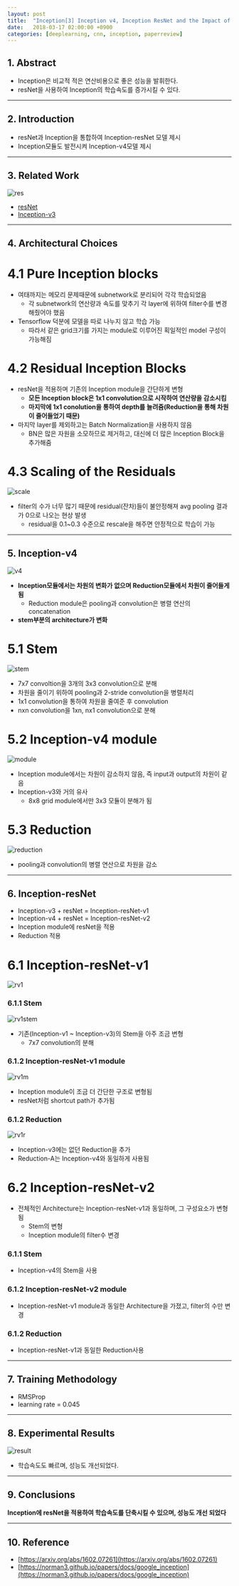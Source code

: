 ```yaml
---
layout: post
title:  "Inception[3] Inception v4, Inception ResNet and the Impact of Residual Connections on Learning(2016) - Review"
date:   2018-03-17 02:00:00 +0900
categories: [deeplearning, cnn, inception, paperreview]
---
```


## 1. Abstract
- Inception은 비교적 적은 연산비용으로 좋은 성능을 발휘한다.
- resNet을 사용하여 Inception의 학습속도를 증가시킬 수 있다.

-----

## 2. Introduction
- resNet과 Inception을 통합하여 Inception-resNet 모델 제시
- Inception모듈도 발전시켜 Inception-v4모델 제시

-----

## 3. Related Work
![res](https://files.slack.com/files-pri/T1J7SCHU7-F9R5M8JR0/resnet.png?pub_secret=bff03f6bfa)
- [resNet](https://hwkim94.github.io/deeplearning/cnn/resnet/paperreview/2018/02/10/resNet1.html)
- [Inception-v3](https://hwkim94.github.io/deeplearning/cnn/inception/paperreview/2018/03/13/Inception2.html)

-----

## 4. Architectural Choices
# 4.1 Pure Inception blocks
- 여태까지는 메모리 문제때문에 subnetwork로 분리되어 각각 학습되었음
    - 각 subnetwork의 연산량과 속도를 맞추기 각 layer에 위하여 filter수를 변경해줬어야 했음
- Tensorflow 덕분에 모델을 따로 나누지 않고 학습 가능
    - 따라서 같은 grid크기를 가지는 module로 이루어진 획일적인 model 구성이 가능해짐

# 4.2 Residual Inception Blocks
- resNet을 적용하며 기존의 Inception module을 간단하게 변형
    - **모든 Inception block은 1x1 convolution으로 시작하여 연산량을 감소시킴**
    - **마지막에 1x1 conolution을 통하여 depth를 늘려줌(Reduction을 통해 차원이 줄어들었기 때문)**
- 마지막 layer를 제외하고는 Batch Normalization을 사용하지 않음
    - BN은 많은 자원을 소모하므로 제거하고, 대신에 더 많은 Inception Block을 추가해줌

# 4.3 Scaling of the Residuals
![scale](https://files.slack.com/files-pri/T1J7SCHU7-F9SB2TW87/scale.png?pub_secret=6184d6aba1)
- filter의 수가 너무 많기 때문에 residual(잔차)들이 불안정해져 avg pooling 결과가 0으로 나오는 현상 발생
    - residual을 0.1~0.3 수준으로 rescale을 해주면 안정적으로 학습이 가능

-----

## 5. Inception-v4
![v4](https://files.slack.com/files-pri/T1J7SCHU7-F9S7324MV/v4.png?pub_secret=c8f11f404a)
- **Inception모듈에서는 차원의 변화가 없으며 Reduction모듈에서 차원이 줄어들게 됨**
    - Reduction module은 pooling과 convolution은 병렬 연산의 concatenation
- **stem부분의 architecture가 변화**

# 5.1 Stem
![stem](https://files.slack.com/files-pri/T1J7SCHU7-F9S12M19C/stem.png?pub_secret=da59b82017)
- 7x7 convoltion을 3개의 3x3 convolution으로 분해
- 차원을 줄이기 위하여 pooling과 2-stride convolution을 병렬처리
- 1x1 convolution을 통하여 차원을 줄여준 후 convolution
- nxn convolution을 1xn, nx1 convolution으로 분해

# 5.2 Inception-v4 module
![module](https://files.slack.com/files-pri/T1J7SCHU7-F9S7G4UAK/v4-module.png?pub_secret=66ac11032e)
- Inception module에서는 차원이 감소하지 않음, 즉 input과 output의 차원이 같음
- Inception-v3와 거의 유사
    - 8x8 grid module에서만 3x3 모듈이 분해가 됨

# 5.3 Reduction
![reduction](https://files.slack.com/files-pri/T1J7SCHU7-F9S7G3Q87/reduction.png?pub_secret=42241d29bf)
- pooling과 convolution의 병렬 연산으로 차원을 감소

-----

## 6. Inception-resNet
- Inception-v3 + resNet = Inception-resNet-v1
- Inception-v4 + resNet = Inception-resNet-v2
- Inception module에 resNet을 적용
- Reduction 적용

# 6.1 Inception-resNet-v1
![rv1](https://files.slack.com/files-pri/T1J7SCHU7-F9R7Q12F6/rv1.png?pub_secret=5f7e3f2779)

### 6.1.1 Stem
![rv1stem](https://files.slack.com/files-pri/T1J7SCHU7-F9R5PBPPV/rv1stem.png?pub_secret=c03866034f)
- 기존(Inception-v1 ~ Inception-v3)의 Stem을 아주 조금 변형
    - 7x7 convolution의 분해

### 6.1.2 Inception-resNet-v1 module
![rv1m](https://files.slack.com/files-pri/T1J7SCHU7-F9S422C4W/rv1a.png?pub_secret=76de3238d6)
- Inception module이 조금 더 간단한 구조로 변형됨
- resNet처럼 shortcut path가 추가됨

### 6.1.2 Reduction
![rv1r](https://files.slack.com/files-pri/T1J7SCHU7-F9S421622/rv1ra.png?pub_secret=621c154a06)
- Inception-v3에는 없던 Reduction을 추가
- Reduction-A는 Inception-v4와 동일하게 사용됨


# 6.2 Inception-resNet-v2
- 전체적인 Architecture는 Inception-resNet-v1과 동일하며, 그 구성요소가 변형됨
    - Stem의 변형
    - Inception module의 filter수 변경

### 6.1.1 Stem
- Inception-v4의 Stem을 사용

### 6.1.2 Inception-resNet-v2 module
- Inception-resNet-v1 module과 동일한 Architecture을 가졌고, filter의 수만 변경

### 6.1.2 Reduction
- Inception-resNet-v1과 동일한 Reduction사용

-----

## 7. Training Methodology
- RMSProp
- learning rate = 0.045

-----

## 8. Experimental Results
![result](https://files.slack.com/files-pri/T1J7SCHU7-F9R99C22E/result1.png?pub_secret=88134df814)
- 학습속도도 빠르며, 성능도 개선되었다.

-----

## 9. Conclusions
**Inception에 resNet을 적용하여 학습속도를 단축시킬 수 있으며, 성능도 개선 되었다**

-----

## 10. Reference
- [https://arxiv.org/abs/1602.07261](https://arxiv.org/abs/1602.07261)
- [https://norman3.github.io/papers/docs/google_inception](https://norman3.github.io/papers/docs/google_inception)
